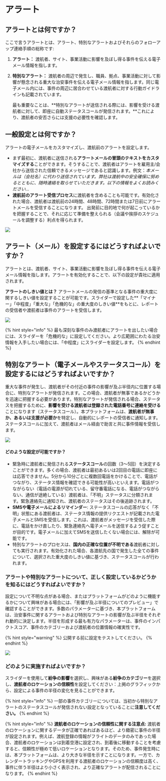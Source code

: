 # アラート

## アラートとは何ですか？

ここで言うアラートとは、アラート、特別なアラートおよびそれらのフォローアップ連絡手順の総称です:

1. **アラート：** 渡航者、サイト、事業活動に影響を及ぼし得る事件を伝える電子メール情報を指します。
2. **特別なアラート：** 渡航者の周辺で発生し、職員、拠点、事業活動に対して影響が懸念される重大な治安事件を伝える電子メール情報を指します。同じ電子メール内には、事件の周辺に居合わせている渡航者に対する行動ガイドラインも記載されています。

   最も重要なことは、**特別なアラートが送信される際には、影響を受ける渡航者に対して、即座に自動ステータスコールが発信されます。**これにより、渡航者の安否さらには支援の必要性を確認します。

## 一般設定とは何ですか？

アラートの電子メールをカスタマイズし、渡航前のアラートを設定します。

* まず最初に、渡航者に送信される**アラートメールの冒頭のテキストをカスタマイズする**ことができます。そうすることで、渡航者はアラートを雇用主/会社から送信された信頼できるメッセージであると認識します。例文：_本メールは（会社名）に代わり送信されています。弊社は渡航中の安全確保に努めるとともに、随時連絡を取らせていただきます。以下の情報をよくお読みください…_
* **渡航前のアラート受信プロセス**に渡航者を含めることも可能です。有効化された場合、渡航者は渡航前の24時間、48時間、72時間または7日前にアラートメールを受信することになります。 出発前に目的地で何が起こっているかを把握することで、それに応じて準備を整えられる（会議や挨拶のスケジュールを調整する）利点を得られます。

![](../../.gitbook/assets/alerting-1%20%283%29.JPG)

## アラート（メール）を設定するにはどうすればよいですか？

アラートとは、渡航者、サイト、事業活動に影響を及ぼし得る事件を伝える電子メール情報を指します。アラートを有効化することで、以下の設定が貴社に適用されます。 

**アラートのしきい値とは？** アラートメールの発信の基準となる事件の重大度に関するしきい値を設定することが可能です。スライダーで設定した**「マイナー」「中程度」「重大な」「危機的な」の重大度のしきい値**をもとに、レポートの受信者や渡航者は事件のアラートを受信します。 

![](../../.gitbook/assets/alerting-2%20%283%29.JPG)

{% hint style="info" %}
最も深刻な事件のみ渡航者にアラートを出したい場合には、スライダーを「危機的な」に設定してください。より広範囲にわたる治安情報を入手したい場合には、「中程度」にスライダーを設定します。
{% endhint %}

## 特別なアラート（電子メールやステータスコール）を設定するにはどうすればよいですか？

重大な事件が発生し、渡航者がその付近の事件の影響が及ぶ半径内に位置する場合に、特別なアラートが発信されます。この場合、渡航者が無事であるかどうかを迅速に把握する必要があります。特別なアラートが発信される場合、ステータスを把握するために、**影響を受ける渡航者は登録された電話番号に連絡を受ける**ことになります（ステータスコール）。本プラットフォームは、**渡航者が無事か、あるいは支援が必要か**を特定し、自動的にレポートの受信者に通知します。ステータスコールに加えて、渡航者はメール経由で助言と共に事件情報を受信します。

![](../../.gitbook/assets/alerting-3%20%282%29.JPG)

#### どのような設定が可能ですか？

* 緊急時に渡航者に発信される**ステータスコール**の回数（3〜5回）を決定することができます。多くの場合、渡航者は最初あるいは2回目の電話に即座には応答できません。5分から10分ごとに複数回電話をかけることで、電話がつながり、ステータス情報を確認できる可能性が高いといえます。電話がつながらない（電話の電源が切れている、留守番電話になる、電話がつながらない、通信が途絶している）渡航者は、「不明」ステータスに分類されます。緊急連絡先に通知され、渡航者のステータスはその後追跡されます。
* **SMSや電子メールによるリマインダー**: ステータスコールの応答がなく「不明」状態にある渡航者は、ステータス情報の提供リクエストが記載された電子メールとSMSを受信します。これは、渡航者がメッセージを受信した際に、電話をかけ直したり、緊急連絡先へ電子メールを送信するよう促すことが目的です。電子メールに加えてSMSを送信したくない場合には、解除が可能です。
* 特別なアラートのプロセスは、**国内の正確な位置が不明である**渡航者に対しても実行されます。有効化された場合、各渡航先の国で発生した全ての事件について、選択された重大度のしきい値に基づき、ステータスコールが行われます。

### アラートや特別なアラートについて、正しく設定しているかどうかを知るにはどうすればよいですか？

設定について不明な点がある場合、またはプラットフォームがどのように機能するかについて興味がある場合には、「影響が及ぶ半径についてのプレビュー」で確認することができます。多数のパラメーターに基づき、本プラットフォームは、治安事件に関するアラートおよび特別なアラートの影響が及ぶ半径をそれぞれ動的に決定します。半径を形成する最も有力なパラメーターは、事件のインパクトスコア、事件のカテゴリーおよび渡航者の位置情報の確実性です。 

{% hint style="warning" %}
公開する前に設定をテストしてください。
{% endhint %}

![](../../.gitbook/assets/alerting-4.JPG)

### どのように実施すればよいですか？

スライダーを使用して**紛争の影響**を選択し、興味がある**紛争のカテゴリー**を選択し、**渡航者のロケーションの信頼性**を設定してください：上掲のグラフィックから、設定による事件の半径の変化を見ることができます。

{% hint style="info" %}
一部の事件カテゴリーについては、当初から特別なアラートのステータスコールが発信されない設定となっていることに**注意してください。**
{% endhint %}

{% hint style="info" %}
**渡航者のロケーションの信頼性に関する注意点:** 渡航者のロケーションに関するデータが正確であればあるほど、より緻密に事件の半径が設定されます。例えば、渡航登録の情報がフライトのデータのみであった場合、渡航者のロケーションは到着空港に設定され、到着後に移動することを考慮すると、信頼性が極めて低いロケーションとなります。そのため、事件発生時には、本プラットフォームは、より大きな半径を示すことになります。一方で、カレンダートラッキングやGPSを利用する渡航者のロケーションの信頼度は高く、事件に伴う半径はより小さく表示され、より正確なアラートが配信されることになります。
{% endhint %}

### 



